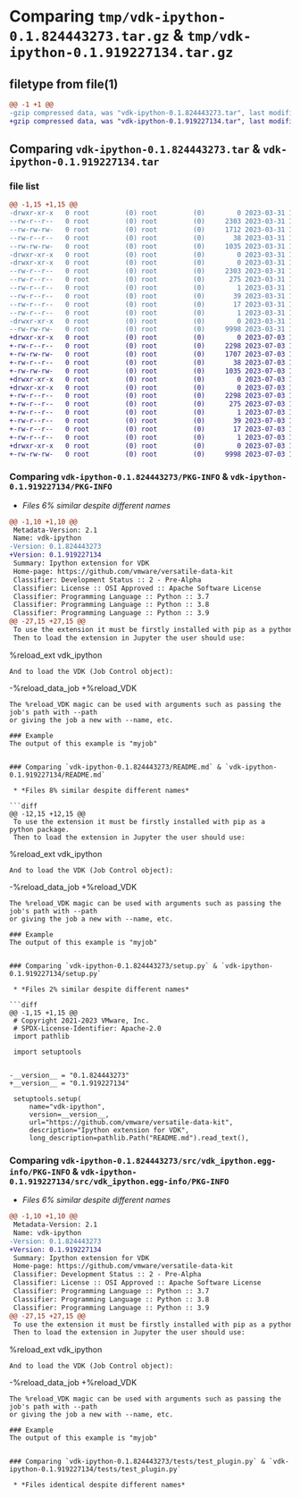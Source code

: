 # Comparing `tmp/vdk-ipython-0.1.824443273.tar.gz` & `tmp/vdk-ipython-0.1.919227134.tar.gz`

## filetype from file(1)

```diff
@@ -1 +1 @@
-gzip compressed data, was "vdk-ipython-0.1.824443273.tar", last modified: Fri Mar 31 14:27:00 2023, max compression
+gzip compressed data, was "vdk-ipython-0.1.919227134.tar", last modified: Mon Jul  3 12:04:37 2023, max compression
```

## Comparing `vdk-ipython-0.1.824443273.tar` & `vdk-ipython-0.1.919227134.tar`

### file list

```diff
@@ -1,15 +1,15 @@
-drwxr-xr-x   0 root         (0) root         (0)        0 2023-03-31 14:27:00.217160 vdk-ipython-0.1.824443273/
--rw-r--r--   0 root         (0) root         (0)     2303 2023-03-31 14:27:00.217160 vdk-ipython-0.1.824443273/PKG-INFO
--rw-rw-rw-   0 root         (0) root         (0)     1712 2023-03-31 14:26:48.000000 vdk-ipython-0.1.824443273/README.md
--rw-r--r--   0 root         (0) root         (0)       38 2023-03-31 14:27:00.217160 vdk-ipython-0.1.824443273/setup.cfg
--rw-rw-rw-   0 root         (0) root         (0)     1035 2023-03-31 14:26:52.000000 vdk-ipython-0.1.824443273/setup.py
-drwxr-xr-x   0 root         (0) root         (0)        0 2023-03-31 14:27:00.217160 vdk-ipython-0.1.824443273/src/
-drwxr-xr-x   0 root         (0) root         (0)        0 2023-03-31 14:27:00.217160 vdk-ipython-0.1.824443273/src/vdk_ipython.egg-info/
--rw-r--r--   0 root         (0) root         (0)     2303 2023-03-31 14:27:00.000000 vdk-ipython-0.1.824443273/src/vdk_ipython.egg-info/PKG-INFO
--rw-r--r--   0 root         (0) root         (0)      275 2023-03-31 14:27:00.000000 vdk-ipython-0.1.824443273/src/vdk_ipython.egg-info/SOURCES.txt
--rw-r--r--   0 root         (0) root         (0)        1 2023-03-31 14:27:00.000000 vdk-ipython-0.1.824443273/src/vdk_ipython.egg-info/dependency_links.txt
--rw-r--r--   0 root         (0) root         (0)       39 2023-03-31 14:27:00.000000 vdk-ipython-0.1.824443273/src/vdk_ipython.egg-info/entry_points.txt
--rw-r--r--   0 root         (0) root         (0)       17 2023-03-31 14:27:00.000000 vdk-ipython-0.1.824443273/src/vdk_ipython.egg-info/requires.txt
--rw-r--r--   0 root         (0) root         (0)        1 2023-03-31 14:27:00.000000 vdk-ipython-0.1.824443273/src/vdk_ipython.egg-info/top_level.txt
-drwxr-xr-x   0 root         (0) root         (0)        0 2023-03-31 14:27:00.217160 vdk-ipython-0.1.824443273/tests/
--rw-rw-rw-   0 root         (0) root         (0)     9998 2023-03-31 14:26:48.000000 vdk-ipython-0.1.824443273/tests/test_plugin.py
+drwxr-xr-x   0 root         (0) root         (0)        0 2023-07-03 12:04:37.699095 vdk-ipython-0.1.919227134/
+-rw-r--r--   0 root         (0) root         (0)     2298 2023-07-03 12:04:37.699095 vdk-ipython-0.1.919227134/PKG-INFO
+-rw-rw-rw-   0 root         (0) root         (0)     1707 2023-07-03 12:04:22.000000 vdk-ipython-0.1.919227134/README.md
+-rw-r--r--   0 root         (0) root         (0)       38 2023-07-03 12:04:37.699095 vdk-ipython-0.1.919227134/setup.cfg
+-rw-rw-rw-   0 root         (0) root         (0)     1035 2023-07-03 12:04:27.000000 vdk-ipython-0.1.919227134/setup.py
+drwxr-xr-x   0 root         (0) root         (0)        0 2023-07-03 12:04:37.695095 vdk-ipython-0.1.919227134/src/
+drwxr-xr-x   0 root         (0) root         (0)        0 2023-07-03 12:04:37.699095 vdk-ipython-0.1.919227134/src/vdk_ipython.egg-info/
+-rw-r--r--   0 root         (0) root         (0)     2298 2023-07-03 12:04:37.000000 vdk-ipython-0.1.919227134/src/vdk_ipython.egg-info/PKG-INFO
+-rw-r--r--   0 root         (0) root         (0)      275 2023-07-03 12:04:37.000000 vdk-ipython-0.1.919227134/src/vdk_ipython.egg-info/SOURCES.txt
+-rw-r--r--   0 root         (0) root         (0)        1 2023-07-03 12:04:37.000000 vdk-ipython-0.1.919227134/src/vdk_ipython.egg-info/dependency_links.txt
+-rw-r--r--   0 root         (0) root         (0)       39 2023-07-03 12:04:37.000000 vdk-ipython-0.1.919227134/src/vdk_ipython.egg-info/entry_points.txt
+-rw-r--r--   0 root         (0) root         (0)       17 2023-07-03 12:04:37.000000 vdk-ipython-0.1.919227134/src/vdk_ipython.egg-info/requires.txt
+-rw-r--r--   0 root         (0) root         (0)        1 2023-07-03 12:04:37.000000 vdk-ipython-0.1.919227134/src/vdk_ipython.egg-info/top_level.txt
+drwxr-xr-x   0 root         (0) root         (0)        0 2023-07-03 12:04:37.699095 vdk-ipython-0.1.919227134/tests/
+-rw-rw-rw-   0 root         (0) root         (0)     9998 2023-07-03 12:04:22.000000 vdk-ipython-0.1.919227134/tests/test_plugin.py
```

### Comparing `vdk-ipython-0.1.824443273/PKG-INFO` & `vdk-ipython-0.1.919227134/PKG-INFO`

 * *Files 6% similar despite different names*

```diff
@@ -1,10 +1,10 @@
 Metadata-Version: 2.1
 Name: vdk-ipython
-Version: 0.1.824443273
+Version: 0.1.919227134
 Summary: Ipython extension for VDK
 Home-page: https://github.com/vmware/versatile-data-kit
 Classifier: Development Status :: 2 - Pre-Alpha
 Classifier: License :: OSI Approved :: Apache Software License
 Classifier: Programming Language :: Python :: 3.7
 Classifier: Programming Language :: Python :: 3.8
 Classifier: Programming Language :: Python :: 3.9
@@ -27,15 +27,15 @@
 To use the extension it must be firstly installed with pip as a python package.
 Then to load the extension in Jupyter the user should use:
 ```
 %reload_ext vdk_ipython
 ```
 And to load the VDK (Job Control object):
 ```
-%reload_data_job
+%reload_VDK
 ```
 The %reload_VDK magic can be used with arguments such as passing the job's path with --path
 or giving the job a new with --name, etc.
 
 ### Example
 The output of this example is "myjob"
 ```
```

### Comparing `vdk-ipython-0.1.824443273/README.md` & `vdk-ipython-0.1.919227134/README.md`

 * *Files 8% similar despite different names*

```diff
@@ -12,15 +12,15 @@
 To use the extension it must be firstly installed with pip as a python package.
 Then to load the extension in Jupyter the user should use:
 ```
 %reload_ext vdk_ipython
 ```
 And to load the VDK (Job Control object):
 ```
-%reload_data_job
+%reload_VDK
 ```
 The %reload_VDK magic can be used with arguments such as passing the job's path with --path
 or giving the job a new with --name, etc.
 
 ### Example
 The output of this example is "myjob"
 ```
```

### Comparing `vdk-ipython-0.1.824443273/setup.py` & `vdk-ipython-0.1.919227134/setup.py`

 * *Files 2% similar despite different names*

```diff
@@ -1,15 +1,15 @@
 # Copyright 2021-2023 VMware, Inc.
 # SPDX-License-Identifier: Apache-2.0
 import pathlib
 
 import setuptools
 
 
-__version__ = "0.1.824443273"
+__version__ = "0.1.919227134"
 
 setuptools.setup(
     name="vdk-ipython",
     version=__version__,
     url="https://github.com/vmware/versatile-data-kit",
     description="Ipython extension for VDK",
     long_description=pathlib.Path("README.md").read_text(),
```

### Comparing `vdk-ipython-0.1.824443273/src/vdk_ipython.egg-info/PKG-INFO` & `vdk-ipython-0.1.919227134/src/vdk_ipython.egg-info/PKG-INFO`

 * *Files 6% similar despite different names*

```diff
@@ -1,10 +1,10 @@
 Metadata-Version: 2.1
 Name: vdk-ipython
-Version: 0.1.824443273
+Version: 0.1.919227134
 Summary: Ipython extension for VDK
 Home-page: https://github.com/vmware/versatile-data-kit
 Classifier: Development Status :: 2 - Pre-Alpha
 Classifier: License :: OSI Approved :: Apache Software License
 Classifier: Programming Language :: Python :: 3.7
 Classifier: Programming Language :: Python :: 3.8
 Classifier: Programming Language :: Python :: 3.9
@@ -27,15 +27,15 @@
 To use the extension it must be firstly installed with pip as a python package.
 Then to load the extension in Jupyter the user should use:
 ```
 %reload_ext vdk_ipython
 ```
 And to load the VDK (Job Control object):
 ```
-%reload_data_job
+%reload_VDK
 ```
 The %reload_VDK magic can be used with arguments such as passing the job's path with --path
 or giving the job a new with --name, etc.
 
 ### Example
 The output of this example is "myjob"
 ```
```

### Comparing `vdk-ipython-0.1.824443273/tests/test_plugin.py` & `vdk-ipython-0.1.919227134/tests/test_plugin.py`

 * *Files identical despite different names*

